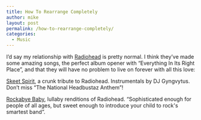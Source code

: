 ```yaml
---
title: How To Rearrange Completely
author: mike
layout: post
permalink: /how-to-rearrange-completely/
categories:
  - Music
---
```

I&#8217;d say my relationship with [Radiohead][1] is pretty normal. I think they&#8217;ve made some amazing songs, the perfect album opener with &#8220;Everything In Its Right Place&#8221;, and that they will have no problem to live on forever with all this love:

[Skeet Spirit][2], a crunk tribute to Radiohead. Instrumentals by DJ Gyngvytus. Don&#8217;t miss &#8220;The National Headbustaz Anthem&#8221;!

[Rockabye Baby][3], lullaby renditions of Radiohead. &#8220;Sophisticated enough for people of all ages, but sweet enough to introduce your child to rock's smartest band&#8221;.

 [1]: http://www.radiohead.com
 [2]: http://zoomzip.kil.la/skeetspirit/
 [3]: http://www.babyrockrecords.com/web/page.asp?pgs=product&catid=41&id=410